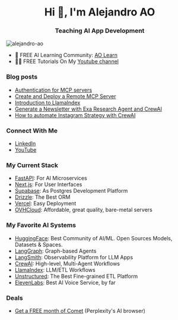 <h1 align="center">Hi 👋, I'm Alejandro AO</h1>
<h3 align="center">Teaching AI App Development</h3>

<p align="left"> <img src="https://komarev.com/ghpvc/?username=alejandro-ao&label=Profile%20views&color=0e75b6&style=flat" alt="alejandro-ao" /> </p>

- 🚀 FREE AI Learning Community: [AO Learn](https://learn.alejandro-ao.com/)
- 👨‍💻 FREE Tutorials On My [Youtube channel](https://www.youtube.com/@alejandro_ao)

### Blog posts
<!-- BLOG-POST-LIST:START -->
- [Authentication for MCP servers](https://aibootcamp.dev/blog/mcp-auth)
- [Create and Deploy a Remote MCP Server](https://aibootcamp.dev/blog/remote-mcp-servers)
- [Introduction to LlamaIndex](https://aibootcamp.dev/blog/intro-to-llamaindex)
- [Generate a Newsletter with Exa Research Agent and CrewAI](https://aibootcamp.dev/blog/newsletter-gen-with-exa-crewai)
- [How to automate Instagram Strategy with CrewAI](https://aibootcamp.dev/blog/automate-instagram-crewai)
<!-- BLOG-POST-LIST:END -->

### Connect With Me
- [LinkedIn](https://www.linkedin.com/in/alejandro-ao/)
- [YouTube](https://www.youtube.com/@alejandro_ao)

### My Current Stack
- [FastAPI](https://fastapi.tiangolo.com/): For AI Microservices
- [Next.js](https://nextjs.org/): For User Interfaces
- [Supabase](https://supabase.com/): As Postgres Development Platform
- [Drizzle](https://orm.drizzle.team/): The Best ORM
- [Vercel](https://vercel.com/): Easy Deployment
- [OVHCloud](https://www.ovhcloud.com/): Affordable, great quality, bare-metal servers

### My Favorite AI Systems
- [HuggingFace](http://huggingface.co/): Best Community of AI/ML. Open Sources Models, Datasets & Spaces.
- [LangGraph](https://www.langchain.com/langgraph): Graph-based Agents
- [LangSmith](https://www.langchain.com/langsmith): Observability Platform for LLM Apps
- [CrewAI](https://www.crewai.com/): High-level, Multi-Agent Workflows
- [LlamaIndex](http://llamaindex.ai/): LLM/ETL Workflows
- [Unstructured](https://unstructured.io/): The Best Fine-grained ETL Platform
- [ElevenLabs](https://elevenlabs.io/): Best AI Voice Service, by far

### Deals
- [Get a FREE month of Comet](https://pplx.ai/aavila070735078) (Perplexity's AI browser)
